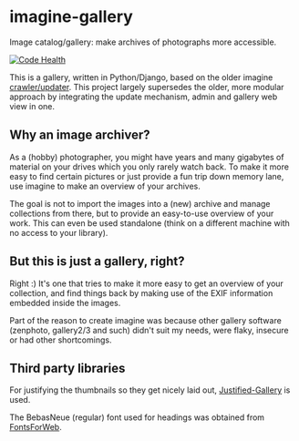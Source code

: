 imagine-gallery
===============

Image catalog/gallery: make archives of photographs more accessible.

[![Code Health](https://landscape.io/github/aquatix/imagine-gallery/master/landscape.svg?style=flat)](https://landscape.io/github/aquatix/imagine-gallery/master)

This is a gallery, written in Python/Django, based on the older imagine
[crawler/updater](https://github.com/aquatix/imagine-crawler). This project
largely supersedes the older, more modular approach by integrating the update
mechanism, admin and gallery web view in one.


## Why an image archiver?

As a (hobby) photographer, you might have years and many gigabytes of material
on your drives which you only rarely watch back. To make it more easy to find
certain pictures or just provide a fun trip down memory lane, use imagine to
make an overview of your archives.

The goal is not to import the images into a (new) archive and manage collections
from there, but to provide an easy-to-use overview of your work. This can even
be used standalone (think on a different machine with no access to your library).


## But this is just a gallery, right?

Right :) It's one that tries to make it more easy to get an overview of your
collection, and find things back by making use of the EXIF information embedded
inside the images.

Part of the reason to create imagine was because other gallery software (zenphoto,
gallery2/3 and such) didn't suit my needs, were flaky, insecure or had other
shortcomings.


## Third party libraries

For justifying the thumbnails so they get nicely laid out, [Justified-Gallery](https://github.com/miromannino/Justified-Gallery)
is used.

The BebasNeue (regular) font used for headings was obtained from [FontsForWeb](http://fontsforweb.com/font/show?id=1962).
